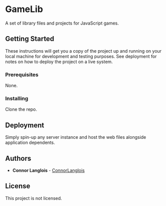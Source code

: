 # GameLib

A set of library files and projects for JavaScript games.

## Getting Started

These instructions will get you a copy of the project up and running on your local machine for development and testing purposes. See deployment for notes on how to deploy the project on a live system.

### Prerequisites

None.

### Installing

Clone the repo.

## Deployment

Simply spin-up any server instance and host the web files alongside application dependents.

## Authors

* **Connor Langlois** - [ConnorLanglois](https://github.com/ConnorLanglois)

## License

This project is not licensed.
